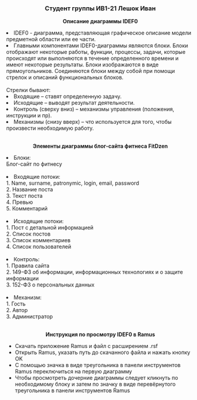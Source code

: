 <h3 align="center">Студент группы ИВ1-21 Лешок Иван</h3>
<p align="center"><b>Описание диаграммы IDEF0 </b></p>
  <li> IDEF0 - диаграмма, представляющая графическое описание модели предметной области или ее части. </li>
  <li> Главными компонентами IDEF0-диаграммы являются блоки. Блоки отображают некоторые работы, функции, процессы, 
  задачи, которые происходят или выполняются в течение определенного времени и имеют некоторые результаты. Блоки 
  изображаются в виде прямоугольников. Соединяются блоки между собой при помощи стрелок и описаний функциональных блоков.
  <br><br>
  Стрелки бывают:
   <li>Входящие – ставят определенную задачу.</li>
   <li>Исходящие – выводят результат деятельности.</li>
   <li>Контроль (сверху вниз) – механизмы управления (положения, инструкции и пр).</li>
    <li>Механизмы (снизу вверх) – что используется для того, чтобы произвести необходимую работу.</li>
  </li><br>
<p align="center"><b>Элементы диаграммы блог-сайта фитнеса FitDzen</b></p>
  <li>Блоки: 
  <br>Блог-сайт по фитнесу
  </li><br>
  <li>Входящие потоки: 
  <br>1. Name, surname, patronymic, login, email, password
  <br>2. Название поста 
  <br>3. Текст поста 
  <br>4. Превью
  <br>5. Комментарий 
  </li><br>
  <li>Исходящие потоки:
  <br>1. Пост с детальной информацией
  <br>2. Список постов  
  <br>3. Список комментариев
  <br>4. Список пользователей
  </li><br>
  <li>Контроль: 
  <br>1. Правила сайта 
  <br>2. 149-ФЗ об информации, информационных технологиях и о защите информации
  <br>3. 152-ФЗ о персональных данных
  </li><br>
  <li>Механизм: 
  <br>1. Гость
  <br>2. Автор 
  <br>3. Администратор
  </li><br>
<p align="center"><b>Инструкция по просмотру IDEF0 в Ramus</b></p>
<ul>
  <li>Скачать приложение Ramus и файл c расширением .rsf</li>
  <li>Открыть Ramus, указать путь до скачанного файла и нажать кнопку OK</li>
  <li>С помощью значка в виде треугольника в панели инструментов Ramus переключиться на первую диаграмму</li>
  <li>Чтобы просмотреть дочерние диаграммы следует кликнуть по необходимому блоку и затем по значку в виде перевёрнутого треугольника в панели инструментов Ramus
</ul>
